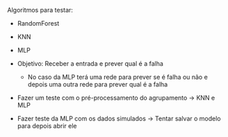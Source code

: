 Algoritmos para testar:
- RandomForest
- KNN
- MLP

- Objetivo: Receber a entrada e prever qual é a falha
    - No caso da MLP terá uma rede para prever se é falha ou não e depois uma outra rede para prever qual é a falha

- Fazer um teste com o pré-processamento do agrupamento -> KNN e MLP
- Fazer teste da MLP com os dados simulados -> Tentar salvar o modelo para depois abrir ele